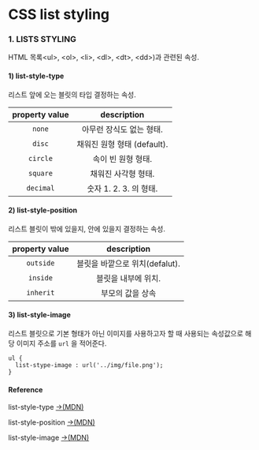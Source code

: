 # CSS list styling

### 1. LISTS STYLING

HTML 목록&lt;ul&gt;, &lt;ol&gt;, &lt;li&gt;, &lt;dl&gt;, &lt;dt&gt;, &lt;dd&gt;\)과 관련된 속성.

#### 1\) list-style-type

리스트 앞에 오는 블릿의 타입 결정하는 속성.

| property value | description |
| :---: | :---: |
| `none` | 아무런 장식도 없는 형태. |
| `disc` | 채워진 원형 형태 \(default\). |
| `circle` | 속이 빈 원형 형태. |
| `square` | 채워진 사각형 형태. |
| `decimal` | 숫자 1. 2. 3. 의 형태. |

#### 2\) list-style-position

리스트 블릿이 밖에 있을지, 안에 있을지 결정하는 속성.

| property value | description |
| :---: | :---: |
| `outside` | 블릿을 바깥으로 위치\(defalut\). |
| `inside` | 블릿을 내부에 위치. |
| `inherit` | 부모의 값을 상속 |

#### 3\) list-style-image

리스트 블릿으로 기본 형태가 아닌 이미지를 사용하고자 할 때 사용되는 속성값으로 해당 이미지 주소를 `url` 을 적어준다.

```text
ul {
  list-stype-image : url('../img/file.png');
}
```

#### Reference

list-style-type [→\(MDN\)](https://developer.mozilla.org/en-US/docs/Web/CSS/list-style-type)

list-style-position [→\(MDN\)](https://developer.mozilla.org/en-US/docs/Web/CSS/list-style-position)

list-style-image [→\(MDN\)](https://developer.mozilla.org/en-US/docs/Web/CSS/list-style-image)



